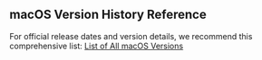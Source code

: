 ## macOS Version History Reference
For official release dates and version details, we recommend this comprehensive list:
[List of All macOS Versions](https://www.mac4xp.com/list-of-all-macos-versions-in-order-release-date/)
